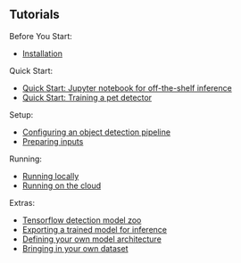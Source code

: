## Tutorials

Before You Start:

- <a href='g3doc/installation.md'>Installation</a><br>

Quick Start:

- <a href='object_detection_tutorial.ipynb'>
      Quick Start: Jupyter notebook for off-the-shelf inference</a><br>
- <a href="g3doc/running_pets.md">Quick Start: Training a pet detector</a><br>

Setup:

- <a href='g3doc/configuring_jobs.md'>
      Configuring an object detection pipeline</a><br>
- <a href='g3doc/preparing_inputs.md'>Preparing inputs</a><br>

Running:

- <a href='g3doc/running_locally.md'>Running locally</a><br>
- <a href='g3doc/running_on_cloud.md'>Running on the cloud</a><br>

Extras:

- <a href='g3doc/detection_model_zoo.md'>Tensorflow detection model zoo</a><br>
- <a href='g3doc/exporting_models.md'>
      Exporting a trained model for inference</a><br>
- <a href='g3doc/defining_your_own_model.md'>
      Defining your own model architecture</a><br>
- <a href='g3doc/using_your_own_dataset.md'>
      Bringing in your own dataset</a><br>
